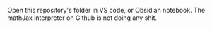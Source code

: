 Open this repository's folder in VS code, or Obsidian notebook. The mathJax interpreter on Github is not doing any shit. 